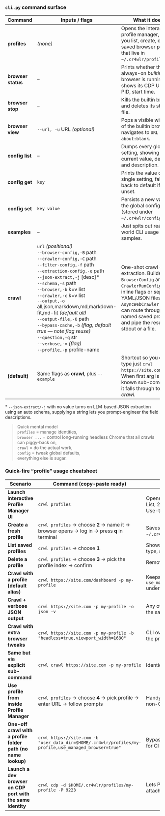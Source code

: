 ### `cli.py` command surface

| Command | Inputs / flags | What it does |
|---|---|---|
| **profiles** | *(none)* | Opens the interactive profile manager, lets you list, create, delete saved browser profiles that live in `~/.cr4wlr/profiles`. |
| **browser status** | – | Prints whether the always-on *builtin* browser is running, shows its CDP URL, PID, start time. |
| **browser stop** | – | Kills the builtin browser and deletes its status file. |
| **browser view** | `--url, -u` URL *(optional)* | Pops a visible window of the builtin browser, navigates to `URL` or `about:blank`. |
| **config list** | – | Dumps every global setting, showing current value, default, and description. |
| **config get** | `key` | Prints the value of a single setting, falls back to default if unset. |
| **config set** | `key value` | Persists a new value in the global config (stored under `~/.cr4wlr/config.yml`). |
| **examples** | – | Just spits out real-world CLI usage samples. |
| **crawl** | `url` *(positional)*<br>`--browser-config,-B` path<br>`--crawler-config,-C` path<br>`--filter-config,-f` path<br>`--extraction-config,-e` path<br>`--json-extract,-j` [desc]\*<br>`--schema,-s` path<br>`--browser,-b` k=v list<br>`--crawler,-c` k=v list<br>`--output,-o` all,json,markdown,md,markdown-fit,md-fit *(default all)*<br>`--output-file,-O` path<br>`--bypass-cache,-b` *(flag, default true — note flag reuse)*<br>`--question,-q` str<br>`--verbose,-v` *(flag)*<br>`--profile,-p` profile-name | One-shot crawl + extraction. Builds `BrowserConfig` and `CrawlerRunConfig` from inline flags or separate YAML/JSON files, runs `AsyncWebCrawler.run()`, can route through a named saved profile and pipe the result to stdout or a file. |
| **(default)** | Same flags as **crawl**, plus `--example` | Shortcut so you can type just `crwl https://site.com`. When first arg is not a known sub-command, it falls through to *crawl*. |

\* `--json-extract/-j` with no value turns on LLM-based JSON extraction using an auto schema, supplying a string lets you prompt-engineer the field descriptions.

> Quick mental model  
> `profiles` = manage identities,  
> `browser ...` = control long-running headless Chrome that all crawls can piggy-back on,  
> `crawl` = do the actual work,  
> `config` = tweak global defaults,  
> everything else is sugar.

### Quick-fire “profile” usage cheatsheet

| Scenario | Command (copy-paste ready) | Notes |
|---|---|---|
| **Launch interactive Profile Manager UI** | `crwl profiles` | Opens TUI with options: 1 List, 2 Create, 3 Delete, 4 Use-to-crawl, 5 Exit. |
| **Create a fresh profile** | `crwl profiles` → choose **2** → name it → browser opens → log in → press **q** in terminal | Saves to `~/.cr4wlr/profiles/<name>`. |
| **List saved profiles** | `crwl profiles` → choose **1** | Shows name, browser type, size, last-modified. |
| **Delete a profile** | `crwl profiles` → choose **3** → pick the profile index → confirm | Removes the folder. |
| **Crawl with a profile (default alias)** | `crwl https://site.com/dashboard -p my-profile` | Keeps login cookies, sets `use_managed_browser=true` under the hood. |
| **Crawl + verbose JSON output** | `crwl https://site.com -p my-profile -o json -v` | Any other `crawl` flags work the same. |
| **Crawl with extra browser tweaks** | `crwl https://site.com -p my-profile -b "headless=true,viewport_width=1680"` | CLI overrides go on top of the profile. |
| **Same but via explicit sub-command** | `crwl crawl https://site.com -p my-profile` | Identical to default alias. |
| **Use profile from inside Profile Manager** | `crwl profiles` → choose **4** → pick profile → enter URL → follow prompts | Handy when demo-ing to non-CLI folks. |
| **One-off crawl with a profile folder path (no name lookup)** | `crwl https://site.com -b "user_data_dir=$HOME/.cr4wlr/profiles/my-profile,use_managed_browser=true"` | Bypasses registry, useful for CI scripts. |
| **Launch a dev browser on CDP port with the same identity** | `crwl cdp -d $HOME/.cr4wlr/profiles/my-profile -P 9223` | Lets Puppeteer/Playwright attach for debugging. |

